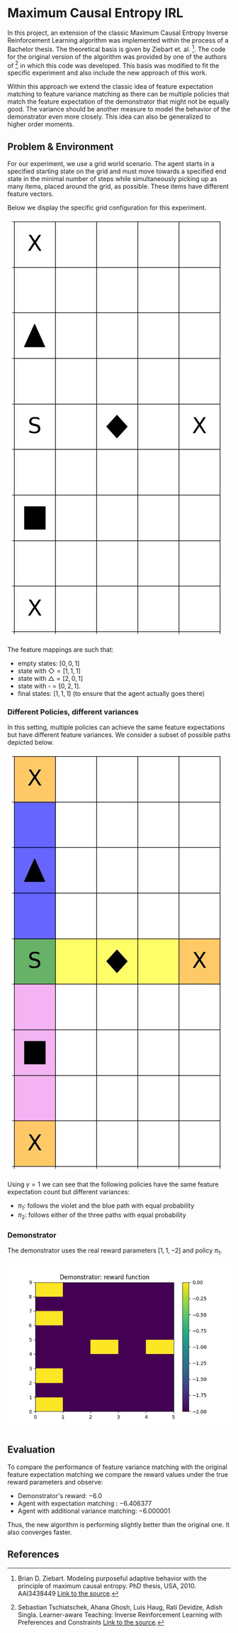 # Maximum Causal Entropy IRL

In this project, an extension of the classic Maximum Causal Entropy Inverse Reinforcement Learning algorithm was implemented within the process of a Bachelor thesis. The theoretical basis is given by Ziebart et. al. [^1]. The code for the original version of the algorithm was provided by one of the authors of [^2] in which this code was developed. This basis was modified to fit the specific experiment and also include the new approach of this work.

Within this approach we extend the classic idea of feature expectation matching to feature variance matching as there can be multiple policies that match the feature expectation of the demonstrator that might not be equally good. The variance should be another measure to model the behavior of the demonstrator even more closely. This idea can also be generalized to higher order moments.

## Problem \& Environment

For our experiment, we use a grid world scenario. The agent starts in a specified starting state on the grid and must move towards a specified end state in the minimal number of steps while simultaneously picking up as many items, placed around the grid, as possible. These items have different feature vectors.

Below we display the specific grid configuration for this experiment.

![Grid world set up for the experiment. The starting state is green, the target state is orange. The diamonds, triangles and squares are the items that can be collected.](plots/grid.jpg)

The feature mappings are such that:
- empty states: $[0,0,1]$
- state with $\Diamond = [1,1,1]$
- state with $\triangle = [2,0,1]$
- state with $\square = [0,2,1]$.
- final states: $[1,1,1]$ (to ensure that the agent actually goes there)

### Different Policies, different variances
In this setting, multiple policies can achieve the same feature expectations but have different feature variances. We consider a subset of possible paths depicted below.

![Three possible paths in the grid world.](plots/paths.jpg)

Using $\gamma = 1$ we can see that the following policies have the same feature expectation count but different variances:

- $\pi_1$: follows the violet and the blue path with equal probability
- $\pi_2$: follows either of the three paths with equal probability

### Demonstrator

The demonstrator uses the real reward parameters $[1,1,-2]$ and policy $\pi_1$.

![Reward function of the demonstrator](plots/Demonstrator_reward.jpg)

## Evaluation

To compare the performance of feature variance matching with the original feature expectation matching we compare the reward values under the true reward parameters and observe:

- Demonstrator's reward: $-6.0$
- Agent with expectation matching : $-6.406377$
- Agent with additional variance matching: $-6.000001$

Thus, the new algorithm is performing slightly better than the original one. It also converges faster.



## References

[^1]: Brian D. Ziebart. Modeling purposeful adaptive behavior with the principle of maximum causal entropy. PhD thesis, USA, 2010. AAI3438449 [Link to the source](https://www.cs.cmu.edu/~bziebart/publications/thesis-bziebart.pdf). 

[^2]: Sebastian Tschiatschek, Ahana Ghosh, Luis Haug, Rati Devidze, Adish Singla. Learner-aware Teaching: Inverse Reinforcement Learning with Preferences and Constraints [Link to the source](https://arxiv.org/abs/1906.00429).